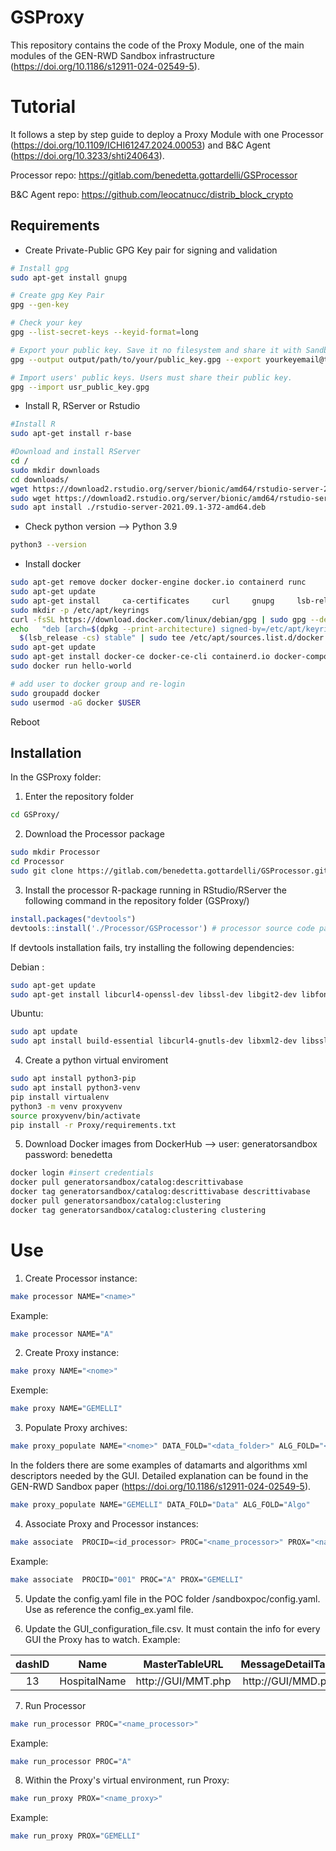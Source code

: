 # GSProxy
This repository contains the code of the Proxy Module, one of the main modules of the GEN-RWD Sandbox infrastructure (https://doi.org/10.1186/s12911-024-02549-5).

# Tutorial
It follows a step by step guide to deploy a Proxy Module with one Processor (https://doi.org/10.1109/ICHI61247.2024.00053) and B&C Agent (https://doi.org/10.3233/shti240643).

Processor repo: https://gitlab.com/benedetta.gottardelli/GSProcessor

B&C Agent repo: https://github.com/leocatnucc/distrib_block_crypto

## Requirements

- Create Private-Public GPG Key pair for signing and validation

``` bash 
# Install gpg
sudo apt-get install gnupg 

# Create gpg Key Pair
gpg --gen-key

# Check your key
gpg --list-secret-keys --keyid-format=long

# Export your public key. Save it no filesystem and share it with Sandbox' users. DON'T SHARE PRIVATE KEY
gpg --output output/path/to/your/public_key.gpg --export yourkeyemail@test.org

# Import users' public keys. Users must share their public key.
gpg --import usr_public_key.gpg

```

- Install R, RServer or Rstudio

``` bash 
#Install R
sudo apt-get install r-base  
```

``` bash 
#Download and install RServer
cd /
sudo mkdir downloads
cd downloads/
wget https://download2.rstudio.org/server/bionic/amd64/rstudio-server-2021.09.1-372-amd64.deb
sudo wget https://download2.rstudio.org/server/bionic/amd64/rstudio-server-2021.09.1-372-amd64.deb
sudo apt install ./rstudio-server-2021.09.1-372-amd64.deb
```
    
- Check python version --> Python 3.9 

``` bash 
python3 --version  
```
- Install docker

``` bash 
sudo apt-get remove docker docker-engine docker.io containerd runc
sudo apt-get update
sudo apt-get install     ca-certificates     curl     gnupg     lsb-release
sudo mkdir -p /etc/apt/keyrings
curl -fsSL https://download.docker.com/linux/debian/gpg | sudo gpg --dearmor -o /etc/apt/keyrings/docker.gpg
echo   "deb [arch=$(dpkg --print-architecture) signed-by=/etc/apt/keyrings/docker.gpg] https://download.docker.com/linux/debian \
  $(lsb_release -cs) stable" | sudo tee /etc/apt/sources.list.d/docker.list > /dev/null
sudo apt-get update
sudo apt-get install docker-ce docker-ce-cli containerd.io docker-compose-plugin
sudo docker run hello-world 
```
```bash 
# add user to docker group and re-login 
sudo groupadd docker
sudo usermod -aG docker $USER
```

Reboot

## Installation

In the GSProxy folder:

1. Enter the repository folder 

``` bash 
cd GSProxy/
```

2. Download the Processor package

``` bash 
sudo mkdir Processor
cd Processor
sudo git clone https://gitlab.com/benedetta.gottardelli/GSProcessor.git
```

3. Install the processor R-package running in RStudio/RServer the following command in the repository folder (GSProxy/)

``` R 
install.packages("devtools")
devtools::install('./Processor/GSProcessor') # processor source code path
```
If devtools installation fails, try installing the following dependencies:

Debian : 
``` bash 
sudo apt-get update
sudo apt-get install libcurl4-openssl-dev libssl-dev libgit2-dev libfontconfig1-dev libfribidi-dev libxml2 libxml2-dev libharfbuzz-dev libfribidi-dev libtiff-dev
```
Ubuntu: 

``` bash 
sudo apt update
sudo apt install build-essential libcurl4-gnutls-dev libxml2-dev libssl-dev libgit2-dev libfontconfig1-dev libharfbuzz-dev libfribidi-dev libfreetype6-dev libpng-dev libtiff5-dev libjpeg-dev

```

4. Create a python virtual enviroment

``` bash 
sudo apt install python3-pip
sudo apt install python3-venv
pip install virtualenv
python3 -m venv proxyvenv
source proxyvenv/bin/activate
pip install -r Proxy/requirements.txt
```
5. Download Docker images from DockerHub --> user: generatorsandbox password: benedetta

``` bash 
docker login #insert credentials
docker pull generatorsandbox/catalog:descrittivabase
docker tag generatorsandbox/catalog:descrittivabase descrittivabase
docker pull generatorsandbox/catalog:clustering
docker tag generatorsandbox/catalog:clustering clustering
```

# Use

1. Create Processor instance:

``` bash 
make processor NAME="<name>"
```
Example: 
``` bash 
make processor NAME="A"
```

2. Create Proxy instance:

``` bash 
make proxy NAME="<nome>"
```
Exemple: 
``` bash 
make proxy NAME="GEMELLI"
```

3. Populate Proxy archives:

``` bash 
make proxy_populate NAME="<nome>" DATA_FOLD="<data_folder>" ALG_FOLD="<algo_fold>"
```

In the folders there are some examples of datamarts and algorithms xml descriptors needed by the GUI. Detailed explanation can be found in the GEN-RWD Sandbox paper (https://doi.org/10.1186/s12911-024-02549-5). 
``` bash 
make proxy_populate NAME="GEMELLI" DATA_FOLD="Data" ALG_FOLD="Algo"
```

4. Associate Proxy and Processor instances: 

``` bash 
make associate  PROCID=<id_processor> PROC="<name_processor>" PROX="<name_proxy>"
```
Example: 
``` bash 
make associate  PROCID="001" PROC="A" PROX="GEMELLI"
```
5. Update the config.yaml file in the POC folder /sandboxpoc/config.yaml. Use as reference the config_ex.yaml file.

6. Update the GUI_configuration_file.csv. It must contain the info for every GUI the Proxy has to watch. Example:

| dashID | Name |   MasterTableURL   | MessageDetailTable | MessageURL | proxyID |
| :---: | :---: |:------------------:|:------------------:| :---: | :---: |
| 13 | HospitalName | http://GUI/MMT.php | http://GUI/MMD.php | http://GUI/msg.php | Abcd12345 |

7. Run Processor

``` bash 
make run_processor PROC="<name_processor>"
```
Example: 
``` bash 
make run_processor PROC="A"
```

8. Within the Proxy's virtual environment, run Proxy:

``` bash 
make run_proxy PROX="<name_proxy>"
```
Example: 
``` bash 
make run_proxy PROX="GEMELLI"
```
